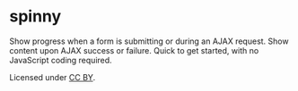 spinny
======

Show progress when a form is submitting or during an AJAX request.  Show content upon AJAX success or failure.  Quick to get started, with no JavaScript coding required.

Licensed under [CC BY](http://creativecommons.org/licenses/by/4.0/).
